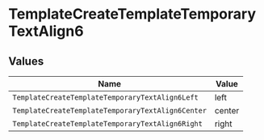 # TemplateCreateTemplateTemporaryTextAlign6


## Values

| Name                                              | Value                                             |
| ------------------------------------------------- | ------------------------------------------------- |
| `TemplateCreateTemplateTemporaryTextAlign6Left`   | left                                              |
| `TemplateCreateTemplateTemporaryTextAlign6Center` | center                                            |
| `TemplateCreateTemplateTemporaryTextAlign6Right`  | right                                             |